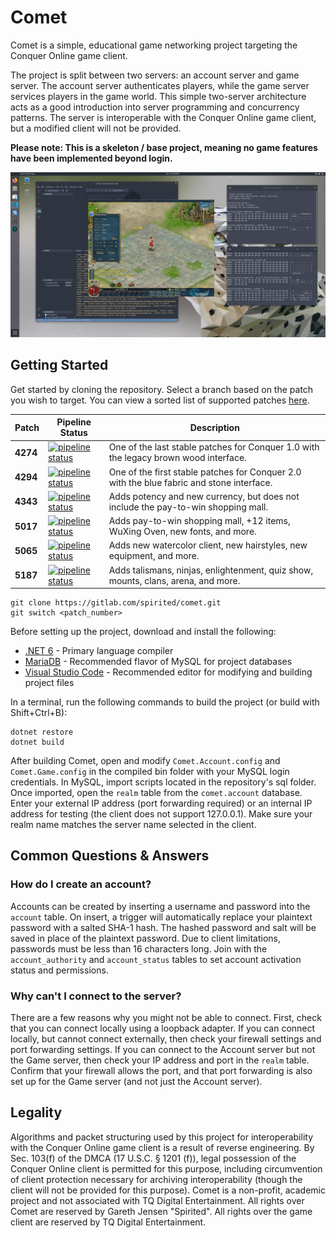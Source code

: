 # Comet

Comet is a simple, educational game networking project targeting the Conquer Online game client.

The project is split between two servers: an account server and game server. The account server authenticates players, while the game server services players in the game world. This simple two-server architecture acts as a good introduction into server programming and concurrency patterns. The server is interoperable with the Conquer Online game client, but a modified client will not be provided.

__Please note: This is a skeleton / base project, meaning no game features have been implemented beyond login.__

![Example Picture](/doc/Images/Example.jpg)

## Getting Started

Get started by cloning the repository. Select a branch based on the patch you wish to target. You can view a sorted list of supported patches [here](https://gitlab.com/spirited/comet/-/branches/all?sort=name_asc).

| Patch | Pipeline Status | Description |
| ----- | --------------- | ----------- |
| __4274__ | [![pipeline status](https://gitlab.com/spirited/comet/badges/4274/pipeline.svg)](https://gitlab.com/spirited/comet/-/commits/4274) | One of the last stable patches for Conquer 1.0 with the legacy brown wood interface. |
| __4294__ | [![pipeline status](https://gitlab.com/spirited/comet/badges/4294/pipeline.svg)](https://gitlab.com/spirited/comet/-/commits/4294) | One of the first stable patches for Conquer 2.0 with the blue fabric and stone interface. |
| __4343__ | [![pipeline status](https://gitlab.com/spirited/comet/badges/4343/pipeline.svg)](https://gitlab.com/spirited/comet/-/commits/4343) | Adds potency and new currency, but does not include the pay-to-win shopping mall. |
| __5017__ | [![pipeline status](https://gitlab.com/spirited/comet/badges/5017/pipeline.svg)](https://gitlab.com/spirited/comet/-/commits/5017) | Adds pay-to-win shopping mall, +12 items, WuXing Oven, new fonts, and more. |
| __5065__ | [![pipeline status](https://gitlab.com/spirited/comet/badges/5065/pipeline.svg)](https://gitlab.com/spirited/comet/-/commits/5065) | Adds new watercolor client, new hairstyles, new equipment, and more. |
| __5187__ | [![pipeline status](https://gitlab.com/spirited/comet/badges/5187/pipeline.svg)](https://gitlab.com/spirited/comet/-/commits/5187) | Adds talismans, ninjas, enlightenment, quiz show, mounts, clans, arena, and more. |

```
git clone https://gitlab.com/spirited/comet.git
git switch <patch_number> 
```

Before setting up the project, download and install the following:

* [.NET 6](https://dotnet.microsoft.com/download) - Primary language compiler
* [MariaDB](https://mariadb.org/) - Recommended flavor of MySQL for project databases 
* [Visual Studio Code](https://code.visualstudio.com/) - Recommended editor for modifying and building project files

In a terminal, run the following commands to build the project (or build with Shift+Ctrl+B):

```
dotnet restore
dotnet build
```

After building Comet, open and modify `Comet.Account.config` and `Comet.Game.config` in the compiled bin folder with your MySQL login credentials. In MySQL, import scripts located in the repository's sql folder. Once imported, open the `realm` table from the `comet.account` database. Enter your external IP address (port forwarding required) or an internal IP address for testing (the client does not support 127.0.0.1). Make sure your realm name matches the server name selected in the client.

## Common Questions & Answers

### How do I create an account?

Accounts can be created by inserting a username and password into the `account` table. On insert, a trigger will automatically replace your plaintext password with a salted SHA-1 hash. The hashed password and salt will be saved in place of the plaintext password. Due to client limitations, passwords must be less than 16 characters long. Join with the `account_authority` and `account_status` tables to set account activation status and permissions.


### Why can't I connect to the server?

There are a few reasons why you might not be able to connect. First, check that you can connect locally using a loopback adapter. If you can connect locally, but cannot connect externally, then check your firewall settings and port forwarding settings. If you can connect to the Account server but not the Game server, then check your IP address and port in the `realm` table. Confirm that your firewall allows the port, and that port forwarding is also set up for the Game server (and not just the Account server).

## Legality

Algorithms and packet structuring used by this project for interoperability with the Conquer Online game client is a result of reverse engineering. By Sec. 103(f) of the DMCA (17 U.S.C. § 1201 (f)), legal possession of the Conquer Online client is permitted for this purpose, including circumvention of client protection necessary for archiving interoperability (though the client will not be provided for this purpose). Comet is a non-profit, academic project and not associated with TQ Digital Entertainment. All rights over Comet are reserved by Gareth Jensen "Spirited". All rights over the game client are reserved by TQ Digital Entertainment.

